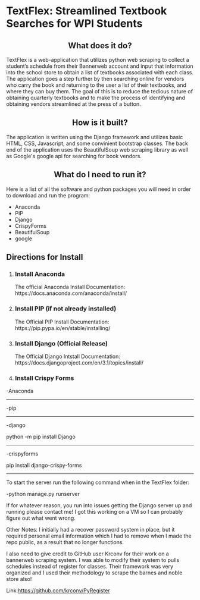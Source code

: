 # TextFlex: Streamlined Textbook Searches for WPI Students

<h2 align="center"> What does it do?</h2>

<p>TextFlex is a web-application that utilizes python web scraping to collect a student’s schedule from their Bannerweb account  and input that information into the school store to obtain a list of textbooks associated with each class. The application goes a step further by then searching online for vendors who carry the book and returning to the user a list of their textbooks, and where they can buy them. The goal of this is to reduce the tedious nature of obtaining quarterly textbooks and to make the process of identifying and obtaining vendors streamlined at the press of a button.</p>

<h2 align="center">How is it built?</h2>

The application is written using the Django framework and utilizes basic HTML, CSS, Javascript, and some convinient bootstrap classes. The back end of the application uses the BeautifulSoup web scraping library as well as Google's google api for searching for book vendors.

<h2 align="center">What do I need to run it?</h2>

<p>Here is a list of all the software and python packages you will need in order to download and run the program:</p>
<ul>
  <li>Anaconda
  <li>PIP
  <li>Django
  <li>CrispyForms
  <li>BeautifulSoup
  <li>google
</ul>

<h2>Directions for Install</h2>

<ol>
<li> <h3>Install Anaconda</h3>
  <p>The official Anaconda Install Documentation: https://docs.anaconda.com/anaconda/install/</p>

<li> <h3>Install PIP (if not already installed)</h3>
  <p>The Official PIP Install Documentation: https://pip.pypa.io/en/stable/installing/</p>

<li> <h3>Install Django (Official Release)</h3>
  <p>The Official Django Intstall Documentation: https://docs.djangoproject.com/en/3.1/topics/install/</p>

<li> <h3>Install Crispy Forms</h3>
  <p></p>

</ol>

-Anaconda

-------------------------------
-pip

-------------------------------
-django

python -m pip install Django

-------------------------------
-crispyforms

pip install django-crispy-forms

-------------------------------
To start the server run the following command when in the TextFlex folder:

-python manage.py runserver

If for whatever reason, you run into issues getting the Django server up and running please contact me! I got this working on a VM so I can probably figure out what went wrong.

Other Notes: I initially had a recover password system in place, but it required personal email information which I had to remove when I made the repo public, as a result that no longer functions.

I also need to give credit to GitHub user Krconv for their work on a bannerweb scraping system. I was able to modify their system to pulls schedules instead of register for classes. Their framework was very organized and I used their methodology to scrape the barnes and noble store also!

Link:https://github.com/krconv/PyRegister 
